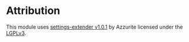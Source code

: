 # Attribution
This module uses [settings-extender v1.0.1](https://gitlab.com/foundry-azzurite/settings-extender) by Azzurite licensed under the [LGPLv3](https://choosealicense.com/licenses/lgpl-3.0/).